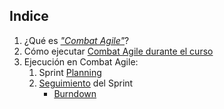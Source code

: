 ## Indice
1. ¿Qué es [_"Combat Agile"_](combat-agile)?
1. Cómo ejecutar [ Combat Agile durante el curso](ca-en-curso)
1. Ejecución en Combat Agile:
    1. Sprint [Planning](planning-en-ca)
    1. [Seguimiento](ca-seguimiento-sprint) del Sprint
        * [Burndown](burndown)